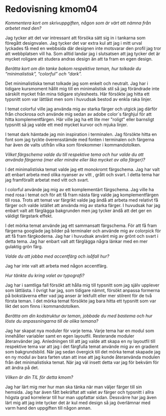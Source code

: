 ---
---
Redovisning kmom04
=========================

_Kommentera kort om skrivuppgiften, någon som är värt att nämna från arbetet med den?_

Jag tycker att det var intressant att försöka sätt sig in i tankarna som föregått designvalen. Jag tycker det var extra kul att jag i mitt urval lyckades få med en webbsida där designen inte motsvarar den profil jag tror att webbplatsen vill ha. Som alltid landar jag i slutsatsen att jag tycker det är mycket roligare att studera andras design än att ta fram en egen design.

_Berätta kort om din tanke bakom respektive teman, hur tolkade du “minimalistisk”, “colorful” och “dark”._

Det minimalistiska temat tolkade jag som enkelt och neutralt. Jag har i tidigare kursmoment hållit mig till en minimalistisk stil så jag förändrade inte särskilt mycket från mina tidigare stylesheets. Här försökte jag hitta ett typsnitt som var lättläst men som i huvudsak bestod av enkla raka linjer.

I temat colorful ville jag använda mig av starka färger och utgick jag därför från chockrosa och använde mig sedan av adobe color´s färghjul för att hitta komplementfärgen. Här ville jag ha ett lite mer "roligt" eller barnsligt typsnitt så jag valde ett med mycket kurvor och mjuka linjer.   

I temat dark hämtade jag min inspiration i terminalen. Jag försökte hitta en font som jag tyckte överensstämde med fonten i terminalen och färgerna har även de valts utifrån vilka som förekommer i kommandotolken.

_Vilket färgschema valde du till respektive tema och hur valde du att använda färgerna (mer eller mindre eller lika mycket av alla färger)?_

I det minimalistiska temat valde jag ett monokromt färgschema. Jag har valt att enbart arbeta med olika nyanser av vitt , grått och svart. I detta tema har jag framförallt arbetat med vitt och svart.

I colorful använde jag mig av ett komplementärt färgschema. Jag ville ha med rosa i temat och för att få fram nästa färg valde jag komplementfärgen till rosa. Trots att temat var färgrikt valde jag ändå att arbeta med relativt få färger och valde istället att använda mig av starka färger. I huvudsak har jag enbart valt att färglägga bakgrunden men jag tycker ändå att det ger en väldigt färgstark effekt.

I det mörka temat använde jag ett sammansatt färgschema.  För att få fram färgerna googlade jag bilder på terminaler och använde mig av colorpick för att få fram färgkoderna. Jag har i huvudsak använt mig av grönt och svart i detta tema. Jag har enbart valt att färglägga några länkar med en mer gulaktig grön färg.

_Valde du att jobba med accentfärg och isåfall hur?_

Jag har inte valt att arbeta med någon accentfärg.

_Hur tänkte du kring valet av typografi?_

Jag har i samtliga fall försökt att hålla mig till typsnitt som jag själv upplever som lättlästa. I övrigt har jag, som tidigare nämnt, försökt anpassa formerna på bokstäverna efter vad jag anser är lekfullt eller mer stilrent för de två första teman. I det mörka temat försökte jag bara hitta ett typsnitt som var likt det som finns i kommandotolken.

_Berätta om din kodstruktur av teman, jobbade du med bastema och hur löste du anpassningarna till de olika temana?_

Jag har skapat nya moduler för varje tema. Varje tema har en modul som innehåller variabler samt en egen layoutfil. Resterande moduler återanvänder jag. Anledningen till att jag valde att skapa en ny layoutfil till respektive tema var att jag i det färgfulla temat använde mig av en gradient som bakgrundsbild. När jag sedan övergick till det mörka temat skapade jag en ny modul av bara farten utan att inse att jag kunde återanvända modulen från det minimalistiska temat. När jag väl insett detta var jag för bekväm för att ändra på det.   

_Vilken är din TIL för detta kmom?_

Jag har lärt mig mer hur man ska tänka när man väljer färger till sin hemsida. Jag har även fått bekräftat att valet av färger och typsnitt i allra högsta grad korrelerar till hur man uppfattar sidan. Dessvärre har jag även lärt mig att jag inte tycker det är kul med design så jag överlämnar med varm hand den uppgiften till någon annan. 
